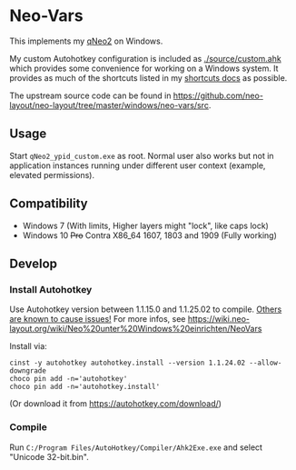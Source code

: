# Neo-Vars

This implements my [qNeo2](/qNeo2/) on Windows.

My custom Autohotkey configuration is included as [./source/custom.ahk](/windows/neo-vars/source/custom.ahk) which
provides some convenience for working on a Windows system. It provides as much
of the shortcuts listed in my [shortcuts docs](/docs/shortcuts.md) as possible.

The upstream source code can be found in https://github.com/neo-layout/neo-layout/tree/master/windows/neo-vars/src.

## Usage

Start `qNeo2_ypid_custom.exe` as root. Normal user also works but not in application instances running under different user context (example, elevated permissions).

## Compatibility

* Windows 7 (With limits, Higher layers might "lock", like caps lock)
* Windows 10 ~~Pro~~ Contra X86_64 1607, 1803 and 1909 (Fully working)

## Develop

### Install Autohotkey

Use Autohotkey version between 1.1.15.0 and 1.1.25.02 to compile. [Others are known to cause issues!](https://wiki.neo-layout.org/ticket/504) For more infos, see https://wiki.neo-layout.org/wiki/Neo%20unter%20Windows%20einrichten/NeoVars

Install via:

```dosbatch
cinst -y autohotkey autohotkey.install --version 1.1.24.02 --allow-downgrade
choco pin add -n='autohotkey'
choco pin add -n='autohotkey.install'
```

(Or download it from https://autohotkey.com/download/)

### Compile

Run `C:/Program Files/AutoHotkey/Compiler/Ahk2Exe.exe` and select "Unicode 32-bit.bin".
